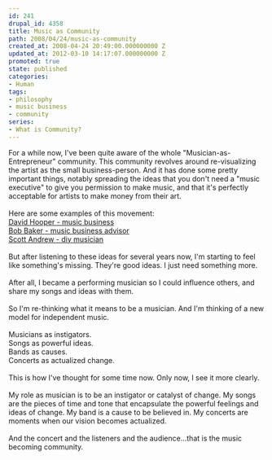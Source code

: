 ```yaml
---
id: 241
drupal_id: 4358
title: Music as Community
path: 2008/04/24/music-as-community
created_at: 2008-04-24 20:49:00.000000000 Z
updated_at: 2012-03-10 14:17:07.000000000 Z
promoted: true
state: published
categories:
- Human
tags:
- philosophy
- music business
- community
series:
- What is Community?
---
```

For a while now, I've been quite aware of the whole "Musician-as-Entrepreneur" community. This community revolves around re-visualizing the artist as the small business-person. And it has done some pretty important things, notably spreading the ideas that you don't need a "music executive" to give you permission to make music, and that it's perfectly acceptable for artists to make money from their art.<br /><br />Here are some examples of this movement:<br /><a href="http://www.musicmarketing.com/">David Hooper - music business</a><br /><a href="http://www.bob-baker.com/">Bob Baker - music business advisor</a><br /><a href="http://www.scottandrew.com/">Scott Andrew - diy musician</a><br /><br />But after listening to these ideas for several years now, I'm starting to feel like something's missing. They're good ideas. I just need something more.<br /><br />After all, I became a performing musician so I could influence others, and share my songs and ideas with them.<br /><br />So I'm re-thinking what it means to be a musician. And I'm thinking of a new model for  independent music.<br /><br />Musicians as instigators.<br />Songs as powerful ideas.<br />Bands as causes.<br />Concerts as actualized change.<br /><br />This is how I've thought for some time now. Only now, I see it more clearly.<br /><br />My role as musician is to be an instigator or catalyst of change. My songs are the pieces of time and tone that encapsulate the powerful feelings and ideas of change. My band is a cause to be believed in. My concerts are moments when our vision becomes actualized.<br /><br />And the concert and the listeners and the audience...that is the music becoming community.
